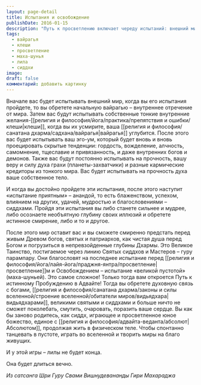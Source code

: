 ```yaml
---
layout: page-detail
title: Испытания и освобождение
publishDate: 2016-01-15
description: "Путь к просветлению включает череду испытаний: внешний мир, внутренние желания (клеши), эго, кармические долги, тело и даже успех. Пройдя их, йогин встречает «великую пустоту» (маха-шунья) и достигает истинного пробуждения в Адвайте, становясь свободным, творящим сиддхом, вечно играющим в лиле Абсолюта."
tags:
  - вайрагья
  - клеши
  - просветление
  - маха-шунья
  - лила
  - сиддхи
image: 
draft: false
комментарий: добавить картинку
---
```


 Вначале вас будет испытывать внешний мир, когда вы его испытания пройдете, то вы обретете начальную вайрагью – внутреннее отречение от мира. Затем вас будут испытывать собственные тонкие внутренние желания-[[религия и философия/йога/практика/препятствия и ошибки/клеши|клеши]], когда вы их усмирите, ваша [[религия и философия/санатана дхарма/садхана/вайрагья|вайрагья]] углубится. После этого вас будет испытывать ваш эго-ум, который будет вновь и вновь проецировать скрытые тенденции: гордость, вожделение, алчность, самомнение, тщеславие и привязанность, и даже внутренних богов и демонов. Также вас будут постоянно испытывать на прочность, вашу веру и силу духа грахи (планеты-захватчики) и разные кармические кредиторы из тонкого мира. Вас будет испытывать на прочность духа ваше собственное тело.

 И когда вы достойно пройдете эти испытания, после этого наступит «испытание приятным» – анандой, то есть блаженством, успехом, влиянием на других, удачей, мудростью и благословениями – сиддхами. Пройдя эти испытания вы либо станете сильнее и мудрее, либо осознаете необъятную глубину своих иллюзий и обретете истинное смирение, либо и то и другое.

 После этого мир оставит вас и вы сможете смиренно предстать перед живым Древом богов, святых и патриархов, как чистая душа перед Богом и погрузиться в непревзойденные глубины Дхармы. Это Великое Таинство, постигаемое через линию Святых сиддхов и Мастеров – гуру парампару. Они благословят на последнее испытание перед [[религия и философия/йога/лайя-йога/праджня-янтра/просветление|просветление]]м и Освобождением – испытание «великой пустотой» (маха-шуньей). Это самое сложное! Только тогда вам откроется Путь к истинному Пробуждению в Адвайте! Тогда вы обретете духовную связь с богами, [[религия и философия/санатана дхарма/законы и силы вселенной/строение вселенной/обитатели миров/видьядхара|видьядхарами]], великими святыми и сиддхами и больше ничто не сможет поколебать, смутить, очаровать, поразить ваше сердце. Вы как бы заново родитесь, как сиддх, играющее и просветленное юное божество, единое с [[религия и философия/адвайта-веданта/абсолют|Абсолютом]], продолжая жить в физическом теле. Чтобы спонтанно танцевать в пустоте, играть во вселенной и творить миры на благо живущих. 

 И у этой игры – лилы не будет конца.

 Она будет длиться вечно.

*Из сатсанга Шри Гуру Свами Вишнудевананды Гири Махараджа*
